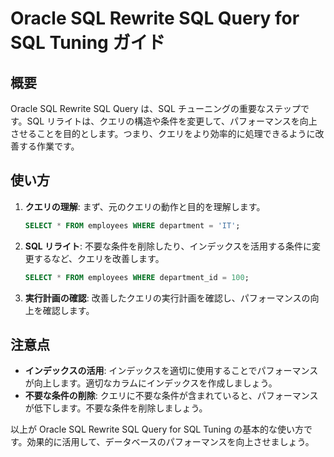 # Oracle SQL Rewrite SQL Query for SQL Tuning ガイド

## 概要

Oracle SQL Rewrite SQL Query は、SQL チューニングの重要なステップです。SQL リライトは、クエリの構造や条件を変更して、パフォーマンスを向上させることを目的とします。つまり、クエリをより効率的に処理できるように改善する作業です。

## 使い方

1. **クエリの理解**: まず、元のクエリの動作と目的を理解します。
   
   ```sql
   SELECT * FROM employees WHERE department = 'IT';
   ```

2. **SQL リライト**: 不要な条件を削除したり、インデックスを活用する条件に変更するなど、クエリを改善します。

   ```sql
   SELECT * FROM employees WHERE department_id = 100;
   ```

3. **実行計画の確認**: 改善したクエリの実行計画を確認し、パフォーマンスの向上を確認します。

## 注意点

- **インデックスの活用**: インデックスを適切に使用することでパフォーマンスが向上します。適切なカラムにインデックスを作成しましょう。
- **不要な条件の削除**: クエリに不要な条件が含まれていると、パフォーマンスが低下します。不要な条件を削除しましょう。

以上が Oracle SQL Rewrite SQL Query for SQL Tuning の基本的な使い方です。効果的に活用して、データベースのパフォーマンスを向上させましょう。